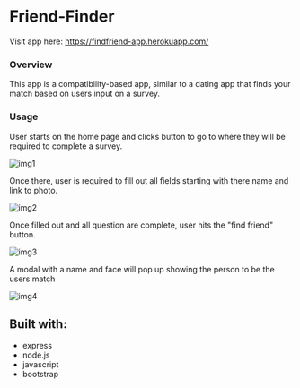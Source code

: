 # Friend-Finder

Visit app here: https://findfriend-app.herokuapp.com/

### Overview
This app is a compatibility-based app, similar to a dating app that finds your match based on users input on a survey.

### Usage

User starts on the home page and clicks button to go to where they will be required to complete a survey.

![img1](https://user-images.githubusercontent.com/54917461/77877295-37d27400-720a-11ea-8d72-a4c46b6e75c0.png)

Once there, user is required to fill out all fields starting with there name and link to photo.

![img2](https://user-images.githubusercontent.com/54917461/77877262-1f625980-720a-11ea-814f-a8d15fc8281e.png)

Once filled out and all question are complete, user hits the "find friend" button.

![img3](https://user-images.githubusercontent.com/54917461/77877268-225d4a00-720a-11ea-8f37-bb633e105c12.png)


A modal with a name and face will pop up showing the person to be the users match

![img4](https://user-images.githubusercontent.com/54917461/77877269-24270d80-720a-11ea-91e0-cb33860eb584.png)


## Built with:
* express
* node.js
* javascript
* bootstrap